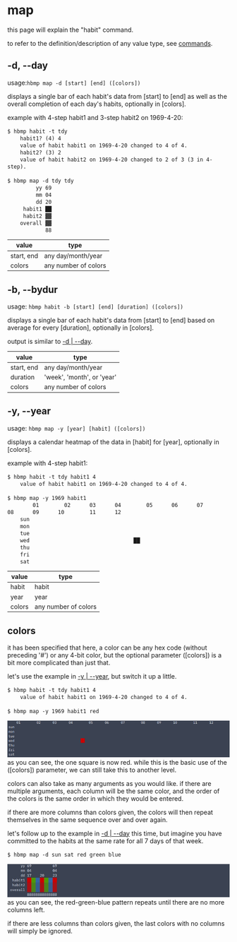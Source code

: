 # map
this page will explain the "habit" command.

to refer to the definition/description of any value type, see [commands](index.html/#value-types).

## -d, --day
usage:`hbmp map -d [start] [end] ([colors])` 

displays a single bar of each habit's data from [start] to [end] as well as the overall completion of each day's habits, optionally in [colors].

example with 4-step habit1 and 3-step habit2 on 1969-4-20:
```
$ hbmp habit -t tdy
    habit1? (4) 4
    value of habit habit1 on 1969-4-20 changed to 4 of 4.
    habit2? (3) 2
    value of habit habit2 on 1969-4-20 changed to 2 of 3 (3 in 4-step).

$ hbmp map -d tdy tdy
         yy 69
         mm 04
         dd 20
     habit1 ██
     habit2 ▓▓
    overall ▓▓
            88
```

| value | type |
| ----- | ---- |
| start, end | any day/month/year |
| colors | any number of colors |

## -b, --bydur
usage: `hbmp habit -b [start] [end] [duration] ([colors])`

displays a single bar of each habit's data from [start] to [end] based on average for every [duration], optionally in [colors].

output is similar to [ -d | --day](#-d---day).

| value | type |
| ----- | ---- |
| start, end | any day/month/year |
| duration | 'week', 'month', or 'year'
| colors | any number of colors |

## -y, --year

usage: `hbmp map -y [year] [habit] ([colors])`

displays a calendar heatmap of the data in [habit] for [year], optionally in [colors].

example with 4-step habit1:
```
$ hbmp habit -t tdy habit1 4
    value of habit habit1 on 1969-4-20 changed to 4 of 4.

$ hbmp map -y 1969 habit1
        01        02      03      04        05      06      07        08      09      10        11      12
    sun                                                                                                           
    mon                                                                                                           
    tue                                                                                                           
    wed                                 ██                                                                        
    thu                                                                                                           
    fri                                                                                                           
    sat                                                                                                           
```
| value | type |
| ----- | ---- |
| habit | habit |
| year  | year  |
| colors | any number of colors |

## colors
it has been specified that here, a color can be any hex code (without preceding '#') or any 4-bit color, but the optional parameter ([colors]) is a bit more complicated than just that.

let's use the example in [ -y | --year](#-y---year), but switch it up a little.
```
$ hbmp habit -t tdy habit1 4
    value of habit habit1 on 1969-4-20 changed to 4 of 4.

$ hbmp map -y 1969 habit1 red
```
![output of "hbmp map -y 1969 habit1". due to site limitations, we will only be able to display the output through an image.](red.jpg)
as you can see, the one square is now red.
while this is the basic use of the ([colors]) parameter, we can still take this to another level.

colors can also take as many arguments as you would like. if there are multiple arguments, each column will be the same color, and the order of the colors is the same order in which they would be entered.

if there are more columns than colors given, the colors will then repeat themselves in the same sequence over and over again.

let's follow up to the example in [ -d | --day](#-d---day) this time, but imagine you have committed to the habits at the same rate for all 7 days of that week.
```
$ hbmp map -d sun sat red green blue
```
![output of "hbmp map -y 1969 habit1". due to site limitations, we will only be able to display the output through an image. ><](rgb.jpg)
as you can see, the red-green-blue pattern repeats until there are no more columns left.

if there are less columns than colors given, the last colors with no columns will simply be ignored.
